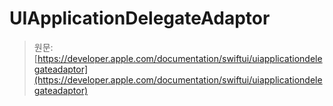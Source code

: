 # UIApplicationDelegateAdaptor

> 원문: [https://developer.apple.com/documentation/swiftui/uiapplicationdelegateadaptor](https://developer.apple.com/documentation/swiftui/uiapplicationdelegateadaptor)

